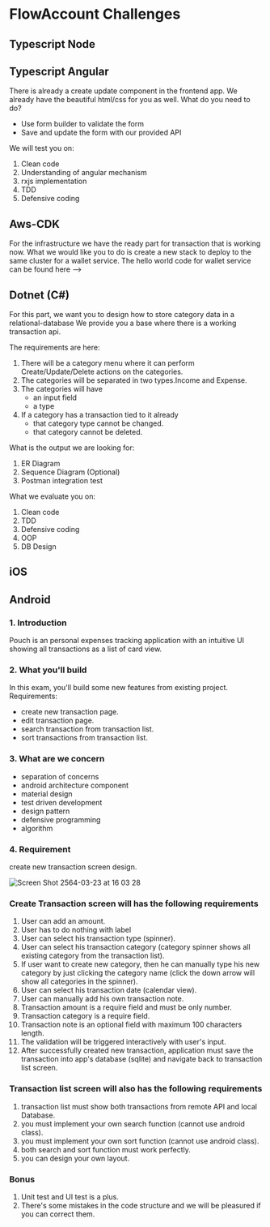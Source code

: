 
# FlowAccount Challenges

## Typescript Node

## Typescript Angular

There is already a create update component in the frontend app. We already have the beautiful html/css for you as well. What do you need to do?

- Use form builder to validate the form
- Save and update the form with our provided API

We will test you on:

1. Clean code
2. Understanding of angular mechanism
3. rxjs implementation
4. TDD
5. Defensive coding

## Aws-CDK

For the infrastructure we have the ready part for transaction that is working now.
What we would like you to do is create a new stack to deploy to the same cluster for a wallet service.
The hello world code for wallet service can be found here -->

## Dotnet (C#)

For this part, we want you to design how to store category data in a relational-database
We provide you a base where there is a working transaction api.

The requirements are here:

1. There will be a category menu where it can perform Create/Update/Delete actions on the categories.
2. The categories will be separated in two types.Income and Expense.
3. The categories will have
    - an input field
    - a type
4. If a category has a transaction tied to it already
   - that category type cannot be changed.
   - that category cannot be deleted.

What is the output we are looking for:

1. ER Diagram
2. Sequence Diagram (Optional)
3. Postman integration test

What we evaluate you on:

1. Clean code
2. TDD
3. Defensive coding
4. OOP
5. DB Design

## iOS

## Android
### 1. Introduction
Pouch is an personal expenses tracking application with an intuitive UI showing all transactions as a list of card view. 

### 2. What you'll build
In this exam, you'll build some new features from existing project.
Requirements:
 - create new transaction page.
 - edit transaction page.
 - search transaction from transaction list.
 - sort transactions from transaction list.

### 3. What are we concern
- separation of concerns
- android architecture component
- material design
- test driven development
- design pattern
- defensive programming
- algorithm

### 4. Requirement
create new transaction screen design.

![Screen Shot 2564-03-23 at 16 03 28](https://user-images.githubusercontent.com/60771871/112121279-a82f8d80-8bf1-11eb-914e-1b7a13e63b7a.png)

### Create Transaction screen will has the following requirements
1. User can add an amount.
2. User has to do nothing with label
3. User can select his transaction type (spinner).
4. User can select his transaction category (category spinner shows all existing category from the transaction list).
5. If user want to create new category, then he can manually type his new category by just clicking the category name (click the down arrow will show all categories in the spinner).
6. User can select his transaction date (calendar view).
7. User can manually add his own transaction note.
8. Transaction amount is a require field and must be only number.
9. Transaction category is a require field.
10. Transaction note is an optional field with maximum 100 characters length.
11. The validation will be triggered interactively with user's input.
12. After successfully created new transaction, application must save the transaction into app's database (sqlite) and navigate back to transaction list screen.

### Transaction list screen will also has the following requirements
1. transaction list must show both transactions from remote API and local Database.
2. you must implement your own search function (cannot use android class).
3. you must implement your own sort function (cannot use android class).
4. both search and sort function must work perfectly.
5. you can design your own layout.

### Bonus
1. Unit test and UI test is a plus.
2. There's some mistakes in the code structure and we will be pleasured if you can correct them.
